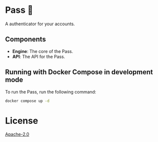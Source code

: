 # Pass 🔑
A authenticator for your accounts.

## Components
 - **Engine**: The core of the Pass.
 - **API**: The API for the Pass.


## Running with Docker Compose in development mode
To run the Pass, run the following command:
```bash
docker compose up -d
```

# License
[Apache-2.0](./LICENSE)